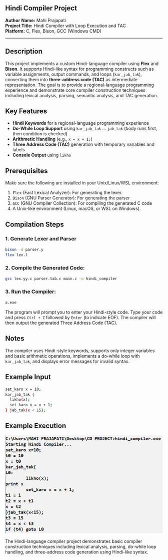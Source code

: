 ## **Hindi Compiler Project**

**Author**
**Name:** Mahi Prajapati  
**Project Title:** Hindi Compiler with Loop Execution and TAC  
**Platform:** C, Flex, Bison, GCC (Windows CMD)

---

## **Description**

This project implements a custom Hindi-language compiler using **Flex** and **Bison**. It supports Hindi-like syntax for programming constructs such as variable assignments, output commands, and loops (`kar_jab_tak`), converting them into **three-address code (TAC)** as intermediate representation. The goal is to provide a regional-language programming experience and demonstrate core compiler construction techniques including lexical analysis, parsing, semantic analysis, and TAC generation.

## **Key Features**

- **Hindi Keywords** for a regional-language programming experience
- **Do-While Loop Support** using `kar_jab_tak` ... `jab_tak` (body runs first, then condition is checked)
- **Arithmetic Handling** (e.g., `x = x + 1;`)
- **Three Address Code (TAC)** generation with temporary variables and labels
- **Console Output** using `likho`

## **Prerequisites**

Make sure the following are installed in your Unix/Linux/WSL environment:

1. ```Flex``` (Fast Lexical Analyzer): For generating the lexer.
2. ```Bison``` (GNU Parser Generator): For generating the parser
3. ```GCC``` (GNU Compiler Collection): For compiling the generated C code
4. A Unix-like environment (Linux, macOS, or WSL on Windows).


## **Compilation Steps**

### 1. Generate Lexer and Parser

```bash
bison -d parser.y
flex lex.l
```

### 2. Compile the Generated Code:

```bash
gcc lex.yy.c parser.tab.c main.c -o hindi_compiler
```

### 3. Run the Compiler:

```bash
a.exe
```

The program will prompt you to enter your Hindi-style code. Type your code and press `Ctrl + Z` followed by `Enter` (to indicate EOF). The compiler will then output the generated Three Address Code (TAC).

## **Notes**
The compiler uses Hindi-style keywords, supports only integer variables and basic arithmetic operations, implements a do-while loop with `kar_jab_tak`, and displays error messages for invalid syntax.

## **Example Input**

```bash
set_karo x = 10;
kar_jab_tak {
  likho(x);
  set_karo x = x + 1;
} jab_tak(x < 15);
```

## **Example Execution**
![Output Screenshot](OUTPUT.png)

The Hindi-language compiler project demonstrates basic compiler construction techniques including lexical analysis, parsing, do-while loop handling, and three-address code generation using Hindi-like syntax.
